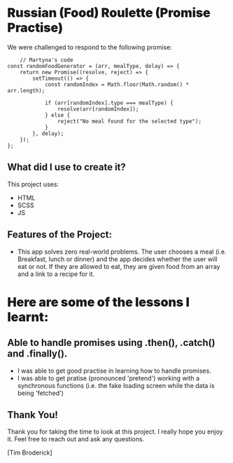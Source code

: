 <h1 style="font-weight: 900"> Russian (Food) Roulette (Promise Practise) </h1>

We were challenged to respond to the following promise:

```
    // Martyna's code
const randomFoodGenerator = (arr, mealType, delay) => {
    return new Promise((resolve, reject) => {
        setTimeout(() => {
            const randomIndex = Math.floor(Math.random() * arr.length);

            if (arr[randomIndex].type === mealType) {
                resolve(arr[randomIndex]);
            } else {
                reject("No meal found for the selected type");
            }
        }, delay);
    });
};
```

## What did I use to create it?

This project uses:

-   HTML
-   SCSS
-   JS

## Features of the Project:

-   This app solves zero real-world problems. The user chooses a meal (i.e. Breakfast, lunch or dinner) and the app decides whether the user will eat or not. If they are allowed to eat, they are given food from an array and a link to a recipe for it.

<h1 style="font-weight: 900"> Here are some of the lessons I learnt:</h1>

## Able to handle promises using .then(), .catch() and .finally().

-   I was able to get good practise in learning how to handle promises.
-   I was able to get pratise (pronounced 'pretend') working with a synchronous functions (i.e. the fake loading screen while the data is being 'fetched')

## Thank You!

Thank you for taking the time to look at this project. I really hope you enjoy it.
Feel free to reach out and ask any questions.

[Tim Broderick]
